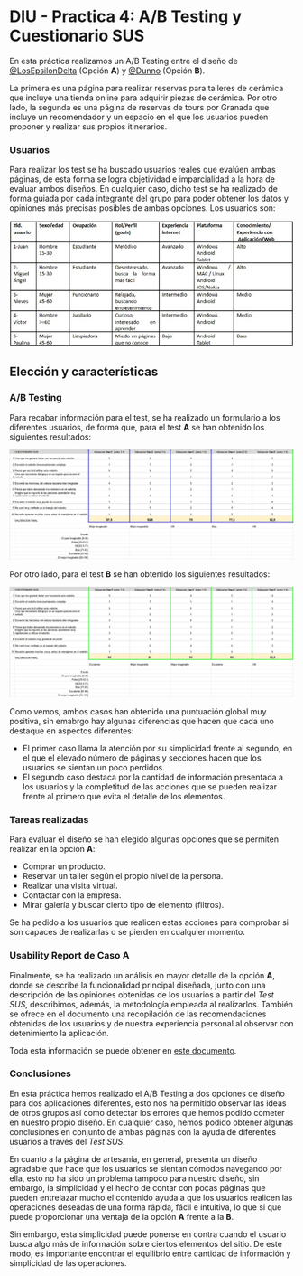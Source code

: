 # DIU - Practica 4: A/B Testing y Cuestionario SUS

En esta práctica realizamos un A/B Testing entre el diseño de [@LosEpsilonDelta](https://github.com/AlvaroRodriguezGallardo/DIU) (Opción **A**) y [@Dunno](https://github.com/YarasAtomic/DIU) (Opción **B**).

La primera es una página para realizar reservas para talleres de cerámica que incluye una tienda online para adquirir piezas de cerámica. Por otro lado, la segunda es una página de reservas de tours por Granada que incluye un recomendador y un espacio en el que los usuarios pueden proponer y realizar sus propios itinerarios.

### Usuarios

Para realizar los test se ha buscado usuarios reales que evalúen ambas páginas, de esta forma se logra objetividad e imparcialidad a la hora de evaluar ambos diseños. En cualquier caso, dicho test se ha realizado de forma guiada por cada integrante del grupo para poder obtener los datos y opiniones más precisas posibles de ambas opciones. Los usuarios son:

<img src="users.jpg">

## Elección y características

### A/B Testing

Para recabar información para el test, se ha realizado un formulario a los diferentes usuarios, de forma que, para el test **A** se han obtenido los siguientes resultados:

<img src="testingA.jpg">

Por otro lado, para el test **B** se han obtenido los siguientes resultados:

<img src="testingB.jpg">

Como vemos, ambos casos han obtenido una puntuación global muy positiva, sin emabrgo hay algunas diferencias que hacen que cada uno destaque en aspectos diferentes:
- El primer caso llama la atención por su simplicidad frente al segundo, en el que el elevado número de páginas y secciones hacen que los usuarios se sientan un poco perdidos.
- El segundo caso destaca por la cantidad de información presentada a los usuarios y la completitud de las acciones que se pueden realizar frente al primero que evita el detalle de los elementos.

### Tareas realizadas

Para evaluar el diseño se han elegido algunas opciones que se permiten realizar en la opción **A**:
- Comprar un producto.
- Reservar un taller según el propio nivel de la persona.
- Realizar una visita virtual.
- Contactar con la empresa.
- Mirar galería y buscar cierto tipo de elemento (filtros).

Se ha pedido a los usuarios que realicen estas acciones para comprobar si son capaces de realizarlas o se pierden en cualquier momento.

### Usability Report de Caso A

Finalmente, se ha realizado un análisis en mayor detalle de la opción **A**, donde se describe la funcionalidad principal diseñada, junto con una descripción de las opiniones obtenidas de los usuarios a partir del *Test SUS*, describimos, además, la metodología empleada al realizarlos. También se ofrece en el documento una recopilación de las recomendaciones obtenidas de los usuarios y de nuestra experiencia personal al observar con detenimiento la aplicación.

Toda esta información se puede obtener en [este documento]("P4_UsabReport_Artesania_Nazari_doneby_DIU2_DUNNO.pdf").

### Conclusiones

En esta práctica hemos realizado el A/B Testing a dos opciones de diseño para dos aplicaciones diferentes, esto nos ha permitido observar las ideas de otros grupos así como detectar los errores que hemos podido cometer en nuestro propio diseño. En cualquier caso, hemos podido obtener algunas conclusiones en conjunto de ambas páginas con la ayuda de diferentes usuarios a través del *Test SUS*.

En cuanto a la página de artesanía, en general, presenta un diseño agradable que hace que los usuarios se sientan cómodos navegando por ella, esto no ha sido un problema tampoco para nuestro diseño, sin embargo, la simplicidad y el hecho de contar con pocas páginas que pueden entrelazar mucho el contenido ayuda a que los usuarios realicen las operaciones deseadas de una forma rápida, fácil e intuitiva, lo que si que puede proporcionar una ventaja de la opción **A** frente a la **B**.

Sin embargo, esta simplicidad puede ponerse en contra cuando el usuario busca algo más de información sobre ciertos elementos del sitio. De este modo, es importante encontrar el equilibrio entre cantidad de información y simplicidad de las operaciones.
